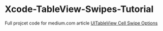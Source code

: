 # Xcode-TableView-Swipes-Tutorial

Full projcet code for medium.com article <a href="https://medium.com/@pavelevmenchik/uitableview-cell-swipe-options-b9dab858d014">UITableView Cell Swipe Options</a>

